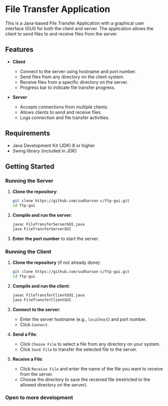 # File Transfer Application

This is a Java-based File Transfer Application with a graphical user interface (GUI) for both the client and server. The application allows the client to send files to and receive files from the server.

## Features

- **Client**
  - Connect to the server using hostname and port number.
  - Send files from any directory on the client system.
  - Receive files from a specific directory on the server.
  - Progress bar to indicate file transfer progress.
  
- **Server**
  - Accepts connections from multiple clients.
  - Allows clients to send and receive files.
  - Logs connection and file transfer activities.

## Requirements

- Java Development Kit (JDK) 8 or higher
- Swing library (included in JDK)

## Getting Started

### Running the Server

1. **Clone the repository**:
    ```bash
    git clone https://github.com/sudharson-c/ftp-gui.git
    cd ftp-gui
    ```

2. **Compile and run the server**:
    ```bash
    javac FileTransferServerGUI.java
    java FileTransferServerGUI
    ```

3. **Enter the port number** to start the server.

### Running the Client

1. **Clone the repository** (if not already done):
    ```bash
    git clone https://github.com/sudharson-c/ftp-gui.git
    cd ftp-gui
    ```

2. **Compile and run the client**:
    ```bash
    javac FileTransferClientGUI.java
    java FileTransferClientGUI
    ```

3. **Connect to the server**:
    - Enter the server hostname (e.g., `localhost`) and port number.
    - Click `Connect`.

4. **Send a File**:
    - Click `Choose File` to select a file from any directory on your system.
    - Click `Send File` to transfer the selected file to the server.

5. **Receive a File**:
    - Click `Receive File` and enter the name of the file you want to receive from the server.
    - Choose the directory to save the received file (restricted to the allowed directory on the server).

### Open to more development

